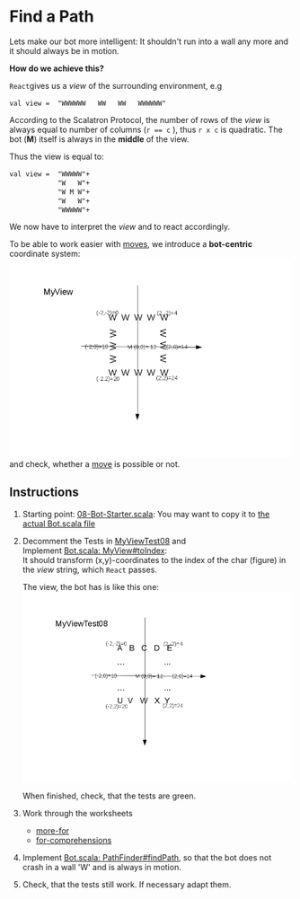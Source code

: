 # Find a Path

Lets make our bot more intelligent: It shouldn't run into a wall any more and it should always be in motion.

**How do we achieve this?**

`React`gives us a *view* of the surrounding environment, e.g <br>
```
val view =  "WWWWWW   WW   WW   WWWWWW"
```
According to the Scalatron Protocol, the number of rows of the *view* is always equal to number of columns (`r == c` ), 
thus `r x c` is quadratic. The bot (**M**) itself is always in the **middle** of the view.

Thus the view is equal to:
```
val view =  "WWWWW"+
            "W   W"+
            "W M W"+
            "W   W"+
            "WWWWW"+
```

We now have to interpret the *view* and to react accordingly.

To be able to work easier with [moves](./images/Move-Direction.png), we introduce a **bot-centric** coordinate system:<br>
![alt text](./images/MyView-Coordinates-XIII.png "The bots view in the MyViewTest")<br>
and check, whether a [move](./images/Move-Direction.png) is possible or not.

## Instructions

1. Starting point:
   [08-Bot-Starter.scala](snippets/08-Bot-Starter.scala): You may want to copy it to [the actual Bot.scala file](../../src/main/scala/Bot.scala)

2. Decomment the Tests in [MyViewTest08](../../src/test/scala/MyViewTest08.scala) and<br>
   Implement [Bot.scala: MyView#toIndex](../../src/main/scala/Bot.scala):<br> 
   It should transform (x,y)-coordinates to the index of the char (figure) in the *view* string, which `React` passes. 
   
   The view, the bot has is like this one:<br>
    ![alt text](./images/MyView-Coordinates-4Test-XIII.png "The bots view in the MyViewTest")<br>
   
   When finished, check, that the tests are green.
   
3. Work through the worksheets
    - [more-for](../../src/main/worksheets/08_01-more-for.sc)
    - [for-comprehensions](../../src/main/worksheets/08_01-for-comprehensions.sc)
                 
4. Implement [Bot.scala: PathFinder#findPath](../../src/main/scala/Bot.scala), so that the bot does not crash in a wall
   'W' and is always in motion.

5. Check, that the tests still work. If necessary adapt them.